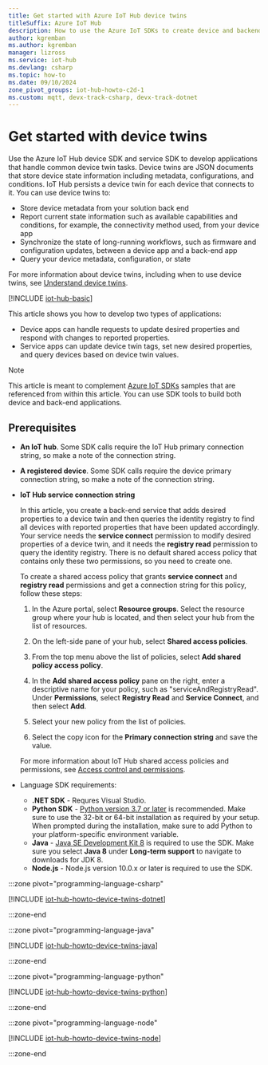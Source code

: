 ```yaml
---
title: Get started with Azure IoT Hub device twins
titleSuffix: Azure IoT Hub
description: How to use the Azure IoT SDKs to create device and backend service application code for device twins.
author: kgremban
ms.author: kgremban
manager: lizross
ms.service: iot-hub
ms.devlang: csharp
ms.topic: how-to
ms.date: 09/10/2024
zone_pivot_groups: iot-hub-howto-c2d-1
ms.custom: mqtt, devx-track-csharp, devx-track-dotnet
---
```


# Get started with device twins

Use the Azure IoT Hub device SDK and service SDK to develop applications that handle common device twin tasks. Device twins are JSON documents that store device state information including metadata, configurations, and conditions. IoT Hub persists a device twin for each device that connects to it. You can use device twins to:

* Store device metadata from your solution back end
* Report current state information such as available capabilities and conditions, for example, the connectivity method used, from your device app
* Synchronize the state of long-running workflows, such as firmware and configuration updates, between a device app and a back-end app
* Query your device metadata, configuration, or state

For more information about device twins, including when to use device twins, see [Understand device twins](iot-hub-devguide-device-twins.md).

[!INCLUDE [iot-hub-basic](../../includes/iot-hub-basic-whole.md)]

This article shows you how to develop two types of applications:

* Device apps can handle requests to update desired properties and respond with changes to reported properties.
* Service apps can update device twin tags, set new desired properties, and query devices based on device twin values.

> [!NOTE]
> This article is meant to complement [Azure IoT SDKs](iot-hub-devguide-sdks.md) samples that are referenced from within this article. You can use SDK tools to build both device and back-end applications.

## Prerequisites

* **An IoT hub**. Some SDK calls require the IoT Hub primary connection string, so make a note of the connection string.

* **A registered device**. Some SDK calls require the device primary connection string, so make a note of the connection string.

* **IoT Hub service connection string**

  In this article, you create a back-end service that adds desired properties to a device twin and then queries the identity registry to find all devices with reported properties that have been updated accordingly. Your service needs the **service connect** permission to modify desired properties of a device twin, and it needs the **registry read** permission to query the identity registry. There is no default shared access policy that contains only these two permissions, so you need to create one.

  To create a shared access policy that grants **service connect** and **registry read** permissions and get a connection string for this policy, follow these steps:

  1. In the Azure portal, select **Resource groups**. Select the resource group where your hub is located, and then select your hub from the list of resources.

  1. On the left-side pane of your hub, select **Shared access policies**.

  1. From the top menu above the list of policies, select **Add shared policy access policy**.

  1. In the **Add shared access policy** pane on the right, enter a descriptive name for your policy, such as "serviceAndRegistryRead". Under **Permissions**, select **Registry Read** and **Service Connect**, and then select **Add**.

  1. Select your new policy from the list of policies.

  1. Select the copy icon for the **Primary connection string** and save the value.

  For more information about IoT Hub shared access policies and permissions, see [Access control and permissions](/azure/iot-hub/authenticate-authorize-sas).

* Language SDK requirements:
  * **.NET SDK** - Requres Visual Studio.
  * **Python SDK** - [Python version 3.7 or later](https://www.python.org/downloads/) is recommended. Make sure to use the 32-bit or 64-bit installation as required by your setup. When prompted during the installation, make sure to add Python to your platform-specific environment variable.
  * **Java** - [Java SE Development Kit 8](/azure/developer/java/fundamentals/) is required to use the SDK. Make sure you select **Java 8** under **Long-term support** to navigate to downloads for JDK 8.
  * **Node.js** - Node.js version 10.0.x or later is required to use the SDK.

:::zone pivot="programming-language-csharp"

[!INCLUDE [iot-hub-howto-device-twins-dotnet](../../includes/iot-hub-howto-device-twins-dotnet.md)]

:::zone-end

:::zone pivot="programming-language-java"

[!INCLUDE [iot-hub-howto-device-twins-java](../../includes/iot-hub-howto-device-twins-java.md)]

:::zone-end

:::zone pivot="programming-language-python"

[!INCLUDE [iot-hub-howto-device-twins-python](../../includes/iot-hub-howto-device-twins-python.md)]

:::zone-end

:::zone pivot="programming-language-node"

[!INCLUDE [iot-hub-howto-device-twins-node](../../includes/iot-hub-howto-device-twins-node.md)]

:::zone-end
